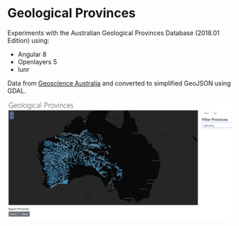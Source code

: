 # Geological Provinces
Experiments with the Australian Geological Provinces Database (2018.01 Edition) using:
* Angular 8
* Openlayers 5
* lunr

Data from [Geoscience Australia](https://ecat.ga.gov.au/geonetwork/srv/eng/catalog.search#/metadata/116823) and converted to simplified GeoJSON using GDAL.

![UI Screenshot](screenshot.png)
